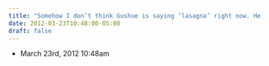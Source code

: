 ```yaml
---
title: "Somehow I don’t think Gushue is saying ‘lasagna’ right now. He’s saying something else"
date: 2012-03-23T10:48:00-05:00
draft: false
---
```

- March 23rd, 2012 10:48am